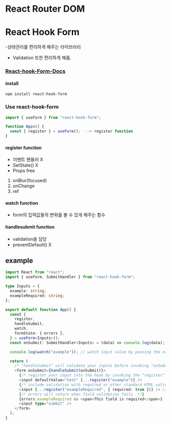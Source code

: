 # React Router DOM

# React Hook Form

-상태관리를 편리하게 해주는 라이브러리

- Validation 또한 편리하게 해줌.

### [React-hook-Form-Docs](https://react-hook-form.com/)

#### install

```
npm install react-hook-form
```

### Use react-hook-form

```typescript
import { useForm } from "react-hook-form";

function Apps() {
  const { register } = useForm();  --> register function
}
```

#### register function

- 이벤트 핸들러 X
- SetState() X
- Props free

1. onBlur(focused)
2. onChange
3. ref

#### watch function

- form의 입력값들의 변화를 볼 수 있게 해주는 함수

#### handlesubmit function

- validation을 담당
- preventDefault() X

## example

```typescript
import React from "react";
import { useForm, SubmitHandler } from "react-hook-form";

type Inputs = {
  example: string;
  exampleRequired: string;
};

export default function App() {
  const {
    register,
    handleSubmit,
    watch,
    formState: { errors },
  } = useForm<Inputs>();
  const onSubmit: SubmitHandler<Inputs> = (data) => console.log(data);

  console.log(watch("example")); // watch input value by passing the name of it

  return (
    /* "handleSubmit" will validate your inputs before invoking "onSubmit" */
    <form onSubmit={handleSubmit(onSubmit)}>
      {/* register your input into the hook by invoking the "register" function */}
      <input defaultValue="test" {...register("example")} />
      {/* include validation with required or other standard HTML validation rules */}
      <input {...register("exampleRequired", { required: true })} /> // register 함수가 반환하는 객체를 input의 props로 준다.
      {/* errors will return when field validation fails  */}
      {errors.exampleRequired && <span>This field is required</span>}
      <input type="submit" />
    </form>
  );
}
```
